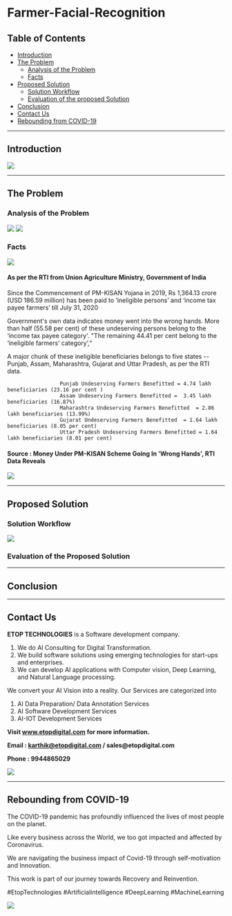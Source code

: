 # Farmer-Facial-Recognition

## Table of Contents ##

* [Introduction](https://github.com/Karthikkannan-AI/Farmer-Facial-Recognition/blob/main/README.md#introduction)
* [The Problem](https://github.com/Karthikkannan-AI/Farmer-Facial-Recognition#the-problem)
  * [Analysis of the Problem](https://github.com/Karthikkannan-AI/Farmer-Facial-Recognition#analysis-of-the-problem)
  * [Facts](https://github.com/Karthikkannan-AI/Farmer-Facial-Recognition#facts)
* [Proposed Solution](https://github.com/Karthikkannan-AI/Farmer-Facial-Recognition#proposed-solution)
  * [Solution Workflow](https://github.com/Karthikkannan-AI/Farmer-Facial-Recognition#solution-workflow)
  * [Evaluation of the proposed Solution](https://github.com/Karthikkannan-AI/Farmer-Facial-Recognition#evaluation-of-the-proposed-solution)
* [Conclusion](https://github.com/Karthikkannan-AI/Farmer-Facial-Recognition/blob/main/README.md#conclusion)
* [Contact Us](https://github.com/Karthikkannan-AI/Farmer-Facial-Recognition/blob/main/README.md#contact-us)
* [Rebounding from COVID-19](https://github.com/Karthikkannan-AI/Farmer-Facial-Recognition/blob/main/README.md#rebounding-from-covid-19)

- - - -

## Introduction ##

<img src="https://github.com/Karthikkannan-AI/Farmer-Facial-Recognition/blob/main/resources/Introduction.png">

- - - -

## The Problem ##

### Analysis of the Problem ###

<img src="https://github.com/Karthikkannan-AI/Farmer-Facial-Recognition/blob/main/resources/Problem%201.png">

<img src="https://github.com/Karthikkannan-AI/Farmer-Facial-Recognition/blob/main/resources/Problem%202.png">

### Facts ###

<img src="https://github.com/Karthikkannan-AI/Farmer-Facial-Recognition/blob/main/resources/Facts%201.png">

#### As per the RTI from Union Agriculture Ministry, Government of India ####

Since the Commencement of PM-KISAN Yojana in 2019, Rs 1,364.13 crore (USD 186.59 million) has been paid to ‘ineligible persons’ and ‘income tax payee farmers’ till July 31, 2020

Government's own data indicates money went into the wrong hands. More than half (55.58 per cent) of these undeserving persons belong to the ‘income tax payee category'. "The remaining 44.41 per cent belong to the ‘ineligible farmers’ category’,“

A major chunk of these ineligible beneficiaries belongs to five states -- Punjab, Assam, Maharashtra, Gujarat and Uttar Pradesh, as per the RTI data.

                     Punjab Undeserving Farmers Benefitted = 4.74 lakh beneficiaries (23.16 per cent )
                     Assam Undeserving Farmers Benefitted =  3.45 lakh beneficiaries (16.87%)
                     Maharashtra Undeserving Farmers Benefitted  = 2.86 lakh beneficiaries (13.99%)
                     Gujarat Undeserving Farmers Benefitted  = 1.64 lakh beneficiaries (8.05 per cent) 
                     Uttar Pradesh Undeserving Farmers Benefitted = 1.64 lakh beneficiaries (8.01 per cent) 

#### Source : Money Under PM-KISAN Scheme Going In 'Wrong Hands', RTI Data Reveals ####

<img src="https://github.com/Karthikkannan-AI/Farmer-Facial-Recognition/blob/main/resources/Facts%203.png">

- - - -

## Proposed Solution ##

### Solution Workflow ###

<img src="https://github.com/Karthikkannan-AI/Farmer-Facial-Recognition/blob/main/resources/Solution%20Workflow%201.png">



### Evaluation of the Proposed Solution ###



- - - -

## Conclusion ##



- - - -

## Contact Us ##

__ETOP TECHNOLOGIES__ is a Software development company. 
1. We do AI Consulting for Digital Transformation.
2. We build software solutions using emerging technologies for start-ups and enterprises. 
3. We can develop AI applications with Computer vision, Deep Learning, and Natural Language processing.

We convert your AI Vision into a reality. Our Services are categorized into 
1. AI Data Preparation/ Data Annotation Services 
2. AI Software Development Services 
3. AI-IOT Development Services

__Visit www.etopdigital.com for more information.__

__Email : karthik@etopdigital.com / sales@etopdigital.com__
          
__Phone : 9944865029__

<img src="https://github.com/Karthikkannan-AI/Farmer-Facial-Recognition/blob/main/resources/About%20ETOP%20Technologies_Github.png">

- - - -

## Rebounding from COVID-19 ##

The COVID-19 pandemic has profoundly influenced the lives of most people on the planet.

Like every business across the World, we too got impacted and affected by Coronavirus.

We are navigating the business impact of Covid-19 through self-motivation and Innovation.

This work is part of our journey towards Recovery and Reinvention.

#EtopTechnologies #Artificialintelligence #DeepLearning #MachineLearning


<img src="https://github.com/Karthikkannan-AI/Farmer-Facial-Recognition/blob/main/resources/CoronaPandemic.jpeg">
